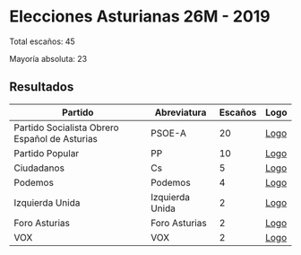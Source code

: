# Elecciones Asturianas 26M - 2019

Total escaños: 45

Mayoría absoluta: 23

## Resultados

| Partido | Abreviatura | Escaños | Logo |
| - | - | - | - |
| Partido Socialista Obrero Español de Asturias | PSOE-A | 20 | [Logo](https://github.com/playzzz/Pactos/blob/master/Logos/PSOE.jpg?raw=true)
| Partido Popular | PP | 10 | [Logo](https://github.com/playzzz/Pactos/blob/master/Logos/PP.jpg?raw=true)
| Ciudadanos | Cs | 5 | [Logo](https://github.com/playzzz/Pactos/blob/master/Logos/Cs.jpg?raw=true)
| Podemos | Podemos | 4 | [Logo](https://github.com/playzzz/Pactos/blob/master/Logos/Podemos.jpg?raw=true)
| Izquierda Unida | Izquierda Unida | 2 | [Logo](https://github.com/playzzz/Pactos/blob/master/Logos/IU.jpg?raw=true)
| Foro Asturias | Foro Asturias | 2 | [Logo](https://github.com/playzzz/Pactos/blob/master/Logos/Foro%20Asturias.jpg?raw=true)
| VOX | VOX | 2 | [Logo](https://github.com/playzzz/Pactos/blob/master/Logos/Podemos.jpg?raw=true)
